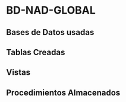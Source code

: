# BD-NAD-GLOBAL

## Bases de Datos usadas

## Tablas Creadas

## Vistas

## Procedimientos Almacenados
